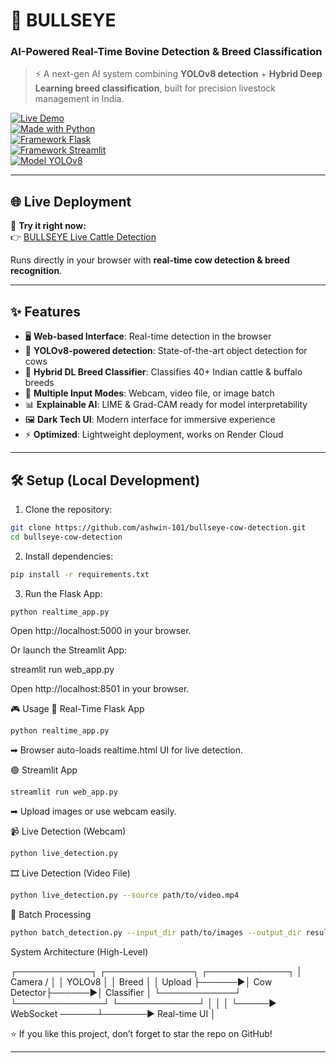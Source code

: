 # 🐂 BULLSEYE  
### AI-Powered Real-Time Bovine Detection & Breed Classification  

> ⚡ A next-gen AI system combining **YOLOv8 detection** + **Hybrid Deep Learning breed classification**, built for precision livestock management in India.  

[![Live Demo](https://img.shields.io/badge/🚀%20Live%20Demo-BULLSEYE-brightgreen)](https://bullseye-live-cattle-detection.onrender.com/)  
[![Made with Python](https://img.shields.io/badge/Made%20with-Python-blue.svg)](https://www.python.org/)  
[![Framework Flask](https://img.shields.io/badge/Framework-Flask-black.svg)](https://flask.palletsprojects.com/)  
[![Framework Streamlit](https://img.shields.io/badge/Framework-Streamlit-red.svg)](https://streamlit.io/)  
[![Model YOLOv8](https://img.shields.io/badge/Model-YOLOv8-green.svg)](https://github.com/ultralytics/ultralytics)  

---

## 🌐 Live Deployment
🔴 **Try it right now:**  
👉 [BULLSEYE Live Cattle Detection](https://bullseye-live-cattle-detection.onrender.com/)  

Runs directly in your browser with **real-time cow detection & breed recognition**.

---

## ✨ Features

- 🖥 **Web-based Interface**: Real-time detection in the browser  
- 🤖 **YOLOv8-powered detection**: State-of-the-art object detection for cows  
- 🧬 **Hybrid DL Breed Classifier**: Classifies 40+ Indian cattle & buffalo breeds  
- 🎥 **Multiple Input Modes**: Webcam, video file, or image batch  
- 📊 **Explainable AI**: LIME & Grad-CAM ready for model interpretability  
- 🖼 **Dark Tech UI**: Modern interface for immersive experience  
- ⚡ **Optimized**: Lightweight deployment, works on Render Cloud  

---

## 🛠 Setup (Local Development)

1. Clone the repository:
 ```bash
 git clone https://github.com/ashwin-101/bullseye-cow-detection.git
 cd bullseye-cow-detection
 ```

2. Install dependencies:
 ```bash
 pip install -r requirements.txt
 ```

3. Run the Flask App:
 ```bash
 python realtime_app.py
 ```

Open http://localhost:5000
 in your browser.

Or launch the Streamlit App:

streamlit run web_app.py


Open http://localhost:8501
 in your browser.


🎮 Usage
🔴 Real-Time Flask App
  ```bash
  python realtime_app.py
  ```

➡ Browser auto-loads realtime.html UI for live detection.

🟢 Streamlit App
 ```bash
 streamlit run web_app.py
 ```

➡ Upload images or use webcam easily.

📹 Live Detection (Webcam)
 ```bash
 python live_detection.py
 ```
🎞 Live Detection (Video File)
 ```bash
 python live_detection.py --source path/to/video.mp4
 ```
📁 Batch Processing
 ```bash
 python batch_detection.py --input_dir path/to/images --output_dir results
 ```

System Architecture (High-Level)

 ┌────────────┐       ┌──────────────┐       ┌─────────────┐
 │  Camera /  │       │   YOLOv8     │       │  Breed      │
 │  Upload    ├──────▶│  Cow Detector├──────▶│ Classifier  │
 └────────────┘       └──────────────┘       └─────────────┘
        │                       │                      │
        └─────► WebSocket ──────┴───────► Real-time UI │


⭐ If you like this project, don’t forget to star the repo on GitHub!


---
